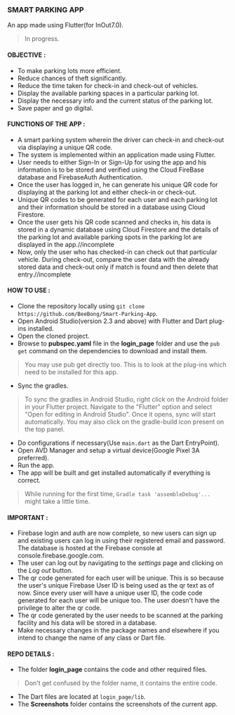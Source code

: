 ### SMART PARKING APP

An app made using Flutter(for InOut7.0).
> In progress.

#### OBJECTIVE :

* To make parking lots more efficient.
* Reduce chances of theft significantly.
* Reduce the time taken for check-in and check-out of vehicles.
* Display the available parking spaces in a particular parking lot.
* Display the necessary info and the current status of the parking lot.
* Save paper and go digital.

#### FUNCTIONS OF THE APP :

* A smart parking system wherein the driver can check-in and check-out via displaying a unique QR code.
* The system is implemented within an application made using Flutter.
* User needs to either Sign-In or Sign-Up for using the app and his information is to be stored and verified using the Cloud FireBase database and FirebaseAuth Authentication.
* Once the user has logged in, he can generate his unique QR code for displaying at the parking lot and either check-in or check-out.
* Unique QR codes to be generated for each user and each parking lot and their information should be stored in a database using Cloud Firestore.
* Once the user gets his QR code scanned and checks in, his data is stored in a dynamic database using Cloud Firestore and the details of the parking lot and available parking spots in the parking lot are displayed in the app.//incomplete
* Now, only the user who has checked-in can check out that particular vehicle. During check-out, compare the user data with the already stored data and check-out only if match is found and then delete that entry.//incomplete

#### HOW TO USE :

* Clone the repository locally using `git clone https://github.com/BeeBong/Smart-Parking-App`.
* Open Android Studio(version 2.3 and above) with Flutter and Dart plug-ins installed.
* Open the cloned project.
* Browse to **pubspec.yaml** file in the **login_page** folder and use the `pub get` command on the dependencies to download and install them.
> You may use pub get directly too. This is to look at the plug-ins which need to be installed for this app.
* Sync the gradles.
> To sync the gradles in Android Studio, right click on the Android folder in your Flutter project. Navigate to the "Flutter" option and select "Open for editing in Android Studio". Once it opens, sync will start automatically. You may also click on the gradle-build icon present on the top panel.
* Do configurations if necessary(Use `main.dart` as the Dart EntryPoint).
* Open AVD Manager and setup a virtual device(Google Pixel 3A preferred).
* Run the app.
* The app will be built and get installed automatically if everything is correct.
> While running for the first time, `Gradle task 'assembleDebug'...` might take a little time. 

#### IMPORTANT :

* Firebase login and auth are now complete, so new users can sign up and existing users can log in using their registered email and password. The database is hosted at the Firebase console at console.firebase.google.com.
* The user can log out by navigating to the _settings_ page and clicking on the _Log out_ button.
* The qr code generated for each user will be unique. This is so because the user's unique Firebase User ID is being used as the qr text as of now. Since every user will have a unique user ID, the code code generated for each user will be unique too. The user doesn't have the privilege to alter the qr code.
* The qr code generated by the user needs to be scanned at the parking facility and his data will be stored in a database.
* Make necessary changes in the package names and elsewhere if you intend to change the name of any class or Dart file.

#### REPO DETAILS :

* The folder **login_page** contains the code and other required files.
> Don't get confused by the folder name, it contains the entire code.
* The Dart files are located at `login_page/lib`.
* The **Screenshots** folder contains the screenshots of the current app.
